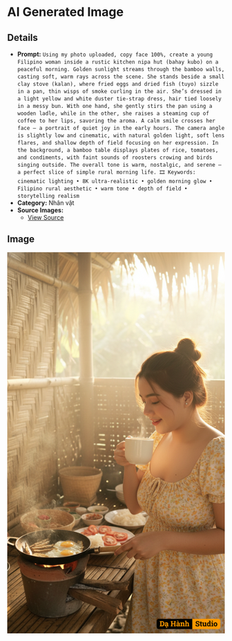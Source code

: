# AI Generated Image

## Details
- **Prompt:** `Using my photo uploaded, copy face 100%, create a young Filipino woman inside a rustic kitchen nipa hut (bahay kubo) on a peaceful morning. Golden sunlight streams through the bamboo walls, casting soft, warm rays across the scene. She stands beside a small clay stove (kalan), where fried eggs and dried fish (tuyo) sizzle in a pan, thin wisps of smoke curling in the air.
She’s dressed in a light yellow and white duster tie-strap dress, hair tied loosely in a messy bun. With one hand, she gently stirs the pan using a wooden ladle, while in the other, she raises a steaming cup of coffee to her lips, savoring the aroma. A calm smile crosses her face — a portrait of quiet joy in the early hours.
The camera angle is slightly low and cinematic, with natural golden light, soft lens flares, and shallow depth of field focusing on her expression. In the background, a bamboo table displays plates of rice, tomatoes, and condiments, with faint sounds of roosters crowing and birds singing outside. The overall tone is warm, nostalgic, and serene — a perfect slice of simple rural morning life.
🎞️ Keywords:
cinematic lighting • 8K ultra-realistic • golden morning glow • Filipino rural aesthetic • warm tone • depth of field • storytelling realism`
- **Category:** Nhân vật
- **Source Images:**
  - [View Source](https://raw.githubusercontent.com/lenzcomvth/ImageLibrary/main/Female.png)

## Image
![AI Generated Image](./image-2025-10-07T16-24-16-524Z-m6hox.png)